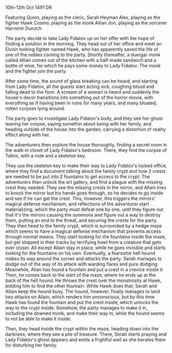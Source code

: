 10th-12th Oct 1491 DR

Featuring
Quinn, playing as the cleric, Serah Heyman 
Alex, playing as the fighter Hawk
Cosmo, playing as the monk Allian
Jon, playing as the sorcerer Harromir Dunzch

The party decide to take Lady Fidatov up on her offer with the hope of finding a solution in the morning. They head out of her office and meet an Elvish looking fighter named Hawk, who has apparently saved the life of one of the nobles coming to the party. Shortly thereafter, a duergar monk called Allian comes out of the kitchen with a half-made sandwich and a bottle of wine, for which he pays some money to Lady Fidatov. The monk and the fighter join the party.

After some time, the sound of glass breaking can be heard, and starting from Lady Fidatov, all the guests start acting sick, coughing blood and falling dead to the floor. A scream of a woman is heard and suddenly the house's decor transitions into something out of the horror movie, with everything as if having been in ruins for many years, and many bloated, rotten corpses lying around.

The party goes to investigate Lady Fidatov's body, and they see her ghost leaving her corpse, saying somethin about being with her family, and heading outside of the house into the garden, carrying a distortion of reality effect along with her.

The adventurers then explore the house thoroughly, finding a secret room in the walk-in closet of Lady Fidatov's bedroom. There, they find the corpse of Taltos, with a note and a skeleton key. 

They use the skeleton key to make their way to Lady Fidatov's locked office, where they find a document talking about the family crypt and how 2 crests are needed to be put into 2 fountains to get access to the crypt. The adventurers then unlock the art gallery, and find a plague with the missing crest they needed. 
They see the missing crests in the mirror, and Allain tries to knock the mirror but his hands goes through, so he decides to go inside and see if he can get the crest. This, however, this triggers the mirrors' magical defense mechanism, and reflections of the adventurer start materializing, which the party must defeat one by one, until they figure out that it's the mirrors causing the summons and figure out a way to destroy them, putting an end to the threat, and securing the crests for the party. 
They then head to the family crypt, which is surrounded by a hedge maze which seems to have a magical defense mechanism that prevents access through normal means. They start looking for the fountains inside the maze, but get stopped in their tracks by terrifying howl from a creature that gets ever closer. All except Allain stay in place, while he goes invisible and starts looking for the fountains on his own. Eventually, a fearsome hell hound makes its way around the corner and attacks the party. Serah manages to dodge out of the way of its attack with warding flares and pure dodging. Meanwhile, Allan has found a fountain and put a crest in a crevice inside it. Then, he comes back to the start of the maze, where he ends up at the back of the hell hound. He throws the crest over the monstrosity at Hawk, bidding him to find the other fountain.
While Hawk does that, Serah and Allain keep the hound busy. The hound, however, finally manages to land two attacks on Allain, which renders him unconscious, but by this time Hawk has found the fountain and put the crest inside, which unlocks the way to the crypt inside. Somehow, the party manages to make it in, including the downed monk, and make their way in, while the hound seems to not be able to make it inside. 

Then, they head inside the crypt within the maze, heading down into the darkness, where they see a pile of treasure. There, Serah starts praying and Lady Fidatov's ghost appears and emits a frightful wail as she berates them for disturbing her family.